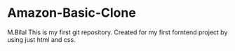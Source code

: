 # Amazon-Basic-Clone
M.Bilal
This is my first git repository.
Created for my first forntend project by using just html and css.
